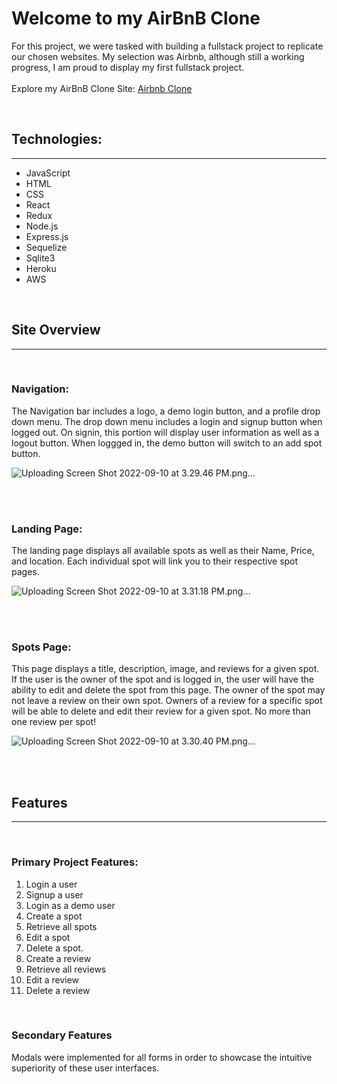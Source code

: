 # Welcome to my AirBnB Clone

For this project, we were tasked with building a fullstack project to replicate our chosen websites. My selection was Airbnb, although still a working progress, I am proud to display my first fullstack project.
<br/>
<br/>
Explore my AirBnB Clone Site: [ Airbnb Clone ](https://theo-airbnb-fullstack.herokuapp.com/)

<br/>

## Technologies:

---

- JavaScript
- HTML
- CSS
- React
- Redux
- Node.js
- Express.js
- Sequelize
- Sqlite3
- Heroku
- AWS

<br/>

## Site Overview

---

<br/>

### Navigation:

The Navigation bar includes a logo, a demo login button, and a profile drop down menu. The drop down menu includes a login and signup button when logged out. On signin, this portion will display user information as well as a logout button. When loggged in, the demo button will switch to an add spot button.

![Uploading Screen Shot 2022-09-10 at 3.29.46 PM.png…]()

<br/>
<br/>

### Landing Page:

The landing page displays all available spots as well as their Name, Price, and location. Each individual spot will link you to their respective spot pages.

![Uploading Screen Shot 2022-09-10 at 3.31.18 PM.png…]()

<br/>
<br/>

### Spots Page:

This page displays a title, description, image, and reviews for a given spot. If the user is the owner of the spot and is logged in, the user will have the ability to edit and delete the spot from this page. The owner of the spot may not leave a review on their own spot. Owners of a review for a specific spot will be able to delete and edit their review for a given spot. No more than one review per spot!

![Uploading Screen Shot 2022-09-10 at 3.30.40 PM.png…]()

<br/>
<br/>

## Features

---

<br/>

### Primary Project Features:

1. Login a user
1. Signup a user
1. Login as a demo user
1. Create a spot
1. Retrieve all spots
1. Edit a spot
1. Delete a spot.
1. Create a review
1. Retrieve all reviews
1. Edit a review
1. Delete a review

<br/>

### Secondary Features

Modals were implemented for all forms in order to showcase the intuitive superiority of these user interfaces.

<br/>
<br/>
